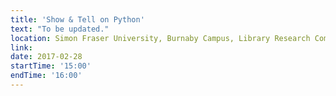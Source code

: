 ```yaml
---
title: 'Show & Tell on Python'
text: "To be updated."
location: Simon Fraser University, Burnaby Campus, Library Research Commons
link: 
date: 2017-02-28
startTime: '15:00'
endTime: '16:00'
---
```

